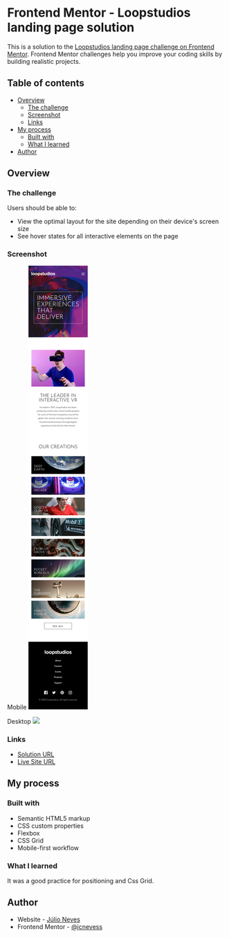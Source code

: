 # Frontend Mentor - Loopstudios landing page solution

This is a solution to the [Loopstudios landing page challenge on Frontend Mentor](https://www.frontendmentor.io/challenges/loopstudios-landing-page-N88J5Onjw). Frontend Mentor challenges help you improve your coding skills by building realistic projects. 

## Table of contents

- [Overview](#overview)
  - [The challenge](#the-challenge)
  - [Screenshot](#screenshot)
  - [Links](#links)
- [My process](#my-process)
  - [Built with](#built-with)
  - [What I learned](#what-i-learned)
- [Author](#author)

## Overview

### The challenge

Users should be able to:

- View the optimal layout for the site depending on their device's screen size
- See hover states for all interactive elements on the page

### Screenshot

Mobile
![](./screenshots/loopstudios-mobile.png)

Desktop
![](./screenshots/loopstudios-desktop.png)

### Links

- [Solution URL](https://github.com/jcnevess/loopstudios-landing)
- [Live Site URL](https://jcnevess.github.io/loopstudios-landing/)

## My process

### Built with

- Semantic HTML5 markup
- CSS custom properties
- Flexbox
- CSS Grid
- Mobile-first workflow

### What I learned

It was a good practice for positioning and Css Grid.

## Author

- Website - [Júlio Neves](https://jcnevess.github.io/)
- Frontend Mentor - [@jcnevess](https://www.frontendmentor.io/profile/jcnevess)
